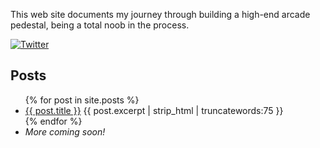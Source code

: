 This web site documents my journey through building a high-end arcade pedestal, being a total noob in the process.

[![Twitter](https://img.shields.io/twitter/follow/cadeboost?style=social)](https://twitter.com/CadeBoost)

## Posts

<ul>
  {% for post in site.posts %}
    <li>
      <a href="{{ post.url }}">{{ post.title }}</a>
	  {{ post.excerpt | strip_html | truncatewords:75 }}
    </li>
  {% endfor %}
  <li><i>More coming soon!</i></li>
</ul>
